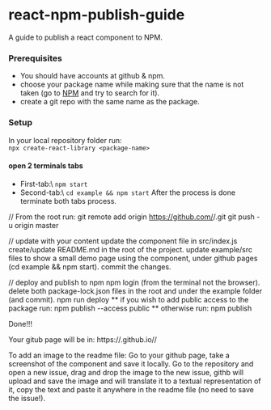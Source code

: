 # react-npm-publish-guide
A guide to publish a react component to NPM.

### Prerequisites
- You should have accounts at github & npm.
- choose your package name while making sure that the name is not taken (go to [NPM](https://www.npmjs.com/) and try to search for it).
- create a git repo with the same name as the package.

### Setup
In your local repository folder run:\
`npx create-react-library <package-name>`

#### open 2 terminals tabs
- First-tab:\ 
`npm start`
- Second-tab:\ 
`cd example && npm start`
After the process is done terminate both tabs process.

// From the root run:
git remote add origin https://github.com/<username>/<package-name>.git
git push -u origin master

// update with your content
update the component file in src/index.js
create/update README.md in the root of the project.
update example/src files to show a small demo page using the component, under github pages (cd example && npm start).
commit the changes.

// deploy and publish to npm
npm login (from the terminal not the browser).
delete both package-lock.json files in the root and under the example folder (and commit).
npm run deploy
** if you wish to add public access to the package run:
npm publish --access public
** otherwise run:
npm publish

Done!!!

Your gitub page will be in:
https://<username>.github.io/<package-name>/

To add an image to the readme file:
Go to your github page, take a screenshot of the component and save it locally.
Go to the repository and open a new issue, drag and drop the image to the new issue, 
githb will upload and save the image and will translate it to a textual representation of it, 
copy the text and paste it anywhere in the readme file (no need to save the issue!).
